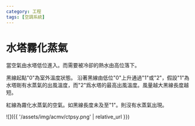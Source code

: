 ```yaml
---
category: 工程
tags: [空調系統]     
---
```


# 水塔霧化蒸氣

當空氣由水塔低位進入。而需要被冷卻的熱水由高位落下。

黑線起點"0"為室外溫度狀態。
沿著黑線由低位"0"上升通過"1"或"2"，假設"1"為水塔剛有水蒸氣的出風溫度，而"2"爲水塔的最高出風溫度。風量越大黑線長度越短。

紅線為霧化水蒸氣的空氣。如黑線長度未及至"1"。則沒有水蒸氣出現。


![]({{ '/assets/img/acmv/ctpsy.png' | relative_url }})